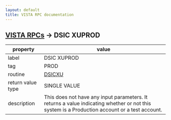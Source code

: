 ```yaml
---
layout: default
title: VISTA RPC documentation
---
```




## [VISTA RPCs](TableOfContent.md) &#8594; DSIC XUPROD 

 property | value 
--- | --- 
 label | DSIC XUPROD
 tag | PROD
 routine | [DSICXU](http://code.osehra.org/dox/Routine_DSICXU_source.html)
 return value type | SINGLE VALUE
 description | This does not have any input parameters.  It returns a value indicating whether or not this system is a Production account or a test account.
